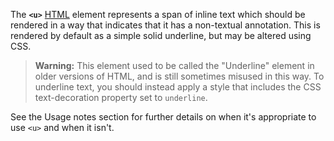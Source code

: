 The **`<u>`** [HTML](https://developer.mozilla.org/en-US/docs/Web/HTML) element represents a span of inline text which should be rendered in a way that indicates that it has a non-textual annotation. This is rendered by default as a simple solid underline, but may be altered using CSS.

> **Warning:** This element used to be called the "Underline" element in older versions of HTML, and is still sometimes misused in this way. To underline text, you should instead apply a style that includes the CSS text-decoration property set to `underline`.

See the Usage notes section for further details on when it's appropriate to use `<u>` and when it isn't.
